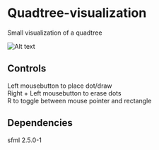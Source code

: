 # Quadtree-visualization
Small visualization of a quadtree

![Alt text](https://github.com/PierreLeidbring/Quadtree-visualization/blob/master/Highlighted_range.png "screenshot")

## Controls
Left mousebutton to place dot/draw  
Right + Left mousebutton to erase dots  
R to toggle between mouse pointer and rectangle  

## Dependencies
sfml 2.5.0-1
